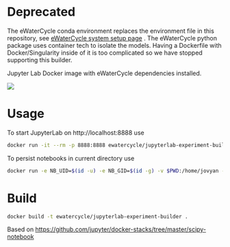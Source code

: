 # Deprecated

The eWaterCycle conda environment replaces the environment file in this repository, see [eWaterCycle system setup page](https://ewatercycle.readthedocs.io/en/latest/system_setup.html) . The eWaterCycle python package uses container tech to isolate the models. Having a Dockerfile with Docker/Singularity inside of it is too complicated so we have stopped supporting this builder.



Jupyter Lab Docker image with eWaterCycle dependencies installed.

[![](https://images.microbadger.com/badges/version/ewatercycle/jupyterlab-experiment-builder.svg)](https://hub.docker.com/r/ewatercycle/jupyterlab-experiment-builder/)

# Usage

To start JupyterLab on http://localhost:8888 use
```bash
docker run -it --rm -p 8888:8888 ewatercycle/jupyterlab-experiment-builder
```

To persist notebooks in current directory use
```bash
docker run -e NB_UID=$(id -u) -e NB_GID=$(id -g) -v $PWD:/home/jovyan -it --rm -p 8888:8888 ewatercycle/jupyterlab-experiment-builder
```

# Build

```bash
docker build -t ewatercycle/jupyterlab-experiment-builder .
```

Based on https://github.com/jupyter/docker-stacks/tree/master/scipy-notebook
